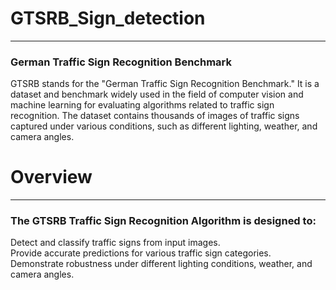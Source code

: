 # GTSRB_Sign_detection
---
### German Traffic Sign Recognition Benchmark

GTSRB stands for the "German Traffic Sign Recognition Benchmark." It is a dataset and benchmark widely used in the field of computer vision and machine learning for evaluating algorithms related to traffic sign recognition. The dataset contains thousands of images of traffic signs captured under various conditions, such as different lighting, weather, and camera angles.

# Overview
---
### The GTSRB Traffic Sign Recognition Algorithm is designed to:

  Detect and classify traffic signs from input images.<br>
  Provide accurate predictions for various traffic sign categories.<br>
  Demonstrate robustness under different lighting conditions, weather, and camera angles.<br>
